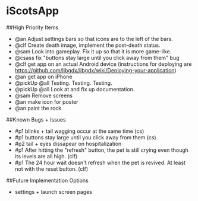 # iScotsApp

##High Priority Items

* @an Adjust settings bars so that icons are to the left of the bars.
* @clf Create death image, implement the post-death status.
* @sam Look into gameplay. Fix it up so that it is more game-like.
* @csass fix "buttons stay large until you click away from them" bug
* @clf get app on an actual Android device (instructions for deploying are https://github.com/libgdx/libgdx/wiki/Deploying-your-application)
* @an get app on iPhone
* @pickUp @all Testing. Testing. Testing.
* @pickUp @all Look at and fix up documentation.
* @sam Remove screens
* @an make icon for poster
* @an paint the rock

##Known Bugs + Issues
* #p1 blinks + tail wagging occur at the same time (cs)
* #p1 buttons stay large until you click away from them (cs)
* #p2 tail + eyes dissapear on hospitalization
* #p1 After hitting the "refresh" button, the pet is still crying even though its levels are all high. (clf)
* #p1 The 24 hour wait doesn't refresh when the pet is revived.  At least not with the reset button. (clf)

##Future Implementation Options
* settings + launch screen pages
